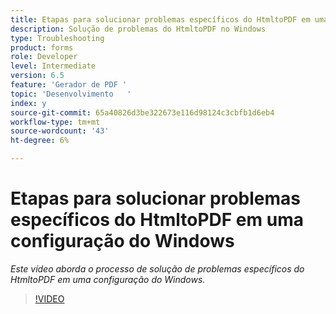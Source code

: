 ```yaml
---
title: Etapas para solucionar problemas específicos do HtmltoPDF em uma configuração do Windows
description: Solução de problemas do HtmltoPDF no Windows
type: Troubleshooting
product: forms
role: Developer
level: Intermediate
version: 6.5
feature: 'Gerador de PDF '
topic: 'Desenvolvimento   '
index: y
source-git-commit: 65a40826d3be322673e116d98124c3cbfb1d6eb4
workflow-type: tm+mt
source-wordcount: '43'
ht-degree: 6%

---
```




# Etapas para solucionar problemas específicos do HtmltoPDF em uma configuração do Windows

*Este vídeo aborda o processo de solução de problemas específicos do HtmltoPDF em uma configuração do Windows.*

>[!VIDEO](https://video.tv.adobe.com/v/335545?quality=9&learn=on)
